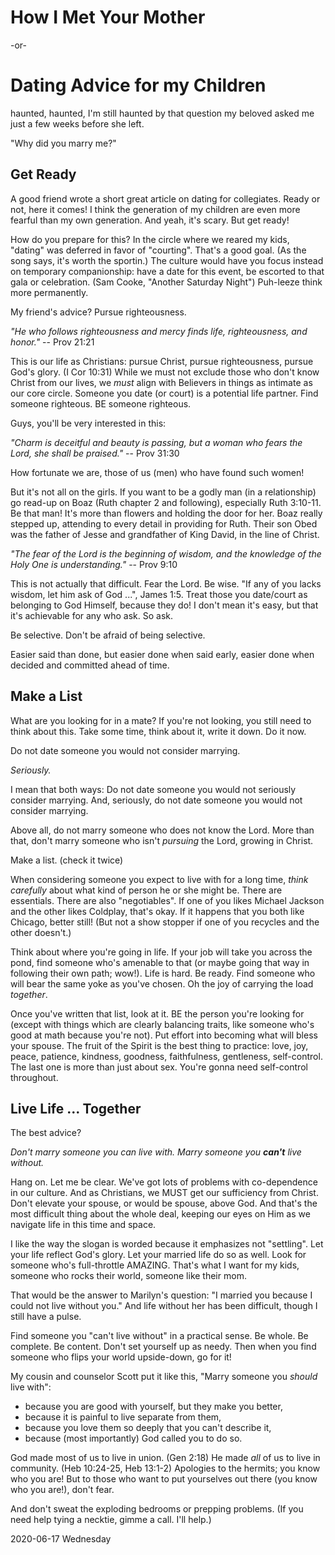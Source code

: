 # How I Met Your Mother

-or-

# Dating Advice for my Children

haunted, haunted,
I'm still haunted by that question my beloved asked me
just a few weeks before she left.

"Why did you marry me?"

## Get Ready

A good friend wrote a short great article on dating for collegiates.
Ready or not, here it comes! I think the generation of my children
are even more fearful than my own generation. And yeah, it's scary.
But get ready!

How do you prepare for this? In the circle where we reared my kids,
"dating" was deferred in favor of "courting". That's a good goal.
(As the song says, it's worth the sportin.)  The culture would have you
focus instead on temporary companionship: have a date for this event,
be escorted to that gala or celebration. (Sam Cooke, "Another Saturday Night")
Puh-leeze think more permanently.

My friend's advice? Pursue righteousness.

*"He who follows righteousness and mercy
finds life, righteousness, and honor."* -- Prov 21:21

This is our life as Christians: pursue Christ, pursue righteousness,
pursue God's glory. (I Cor 10:31) While we must not exclude those who
don't know Christ from our lives, we *must* align with Believers
in things as intimate as our core circle. Someone you date (or court)
is a potential life partner. Find someone righteous. BE someone righteous.

Guys, you'll be very interested in this:

*"Charm is deceitful and beauty is passing,
but a woman who fears the Lord, she shall be praised."* -- Prov 31:30

How fortunate we are, those of us (men) who have found such women!

But it's not all on the girls.
If you want to be a godly man (in a relationship) go read-up on Boaz
(Ruth chapter 2 and following), especially Ruth 3:10-11.
Be that man! It's more than flowers and holding the door for her.
Boaz really stepped up, attending to every detail in providing for Ruth.
Their son Obed was the father of Jesse and grandfather of King David,
in the line of Christ.

*"The fear of the Lord is the beginning of wisdom,
and the knowledge of the Holy One is understanding."* -- Prov 9:10

This is not actually that difficult. Fear the Lord. Be wise.
"If any of you lacks wisdom, let him ask of God ...", James 1:5.
Treat those you date/court as belonging to God Himself, because they do!
I don't mean it's easy, but that it's achievable for any who ask. So ask.

Be selective. Don't be afraid of being selective.

Easier said than done,
but easier done when said early,
easier done when decided and committed ahead of time.

## Make a List

What are you looking for in a mate?
If you're not looking, you still need to think about this.
Take some time, think about it, write it down. Do it now.

Do not date someone you would not consider marrying.

*Seriously.*

I mean that both ways:
Do not date someone you would not seriously consider marrying.
And, seriously, do not date someone you would not consider marrying.

Above all, do not marry someone who does not know the Lord.
More than that, don't marry someone who isn't *pursuing* the Lord,
growing in Christ.

Make a list. (check it twice)

When considering someone you expect to live with for a long time,
*think carefully* about what kind of person he or she might be.
There are essentials. There are also "negotiables". If one of you likes
Michael Jackson and the other likes Coldplay, that's okay. If it happens
that you both like Chicago, better still! (But not a show stopper
if one of you recycles and the other doesn't.)

Think about where you're going in life. If your job will take you
across the pond, find someone who's amenable to that (or maybe going
that way in following their own path; wow!). Life is hard. Be ready.
Find someone who will bear the same yoke as you've chosen. Oh the joy
of carrying the load *together*.

Once you've written that list, look at it.
BE the person you're looking for (except with things which are clearly
balancing traits, like someone who's good at math because you're not).
Put effort into becoming what will bless your spouse. The fruit of the
Spirit is the best thing to practice: love, joy, peace, patience,
kindness, goodness, faithfulness, gentleness, self-control. The last one
is more than just about sex. You're gonna need self-control throughout.

## Live Life ... Together

The best advice?

*Don't marry someone you can live with.
Marry someone you **can't** live without.*

Hang on. Let me be clear.
We've got lots of problems with co-dependence in our culture.
And as Christians, we MUST get our sufficiency from Christ.
Don't elevate your spouse, or would be spouse, above God.
And that's the most difficult thing about the whole deal,
keeping our eyes on Him as we navigate life in this time and space.

I like the way the slogan is worded because it emphasizes not "settling".
Let your life reflect God's glory. Let your married life do so as well.
Look for someone who's full-throttle AMAZING. That's what I want
for my kids, someone who rocks their world, someone like their mom.

That would be the answer to Marilyn's question:
"I married you because I could not live without you."
And life without her has been difficult, though I still have a pulse.

Find someone you "can't live without" in a practical sense.
Be whole. Be complete. Be content. Don't set yourself up as needy.
Then when you find someone who flips your world upside-down, go for it!

My cousin and counselor Scott put it like this,
"Marry someone you *should* live with":

* because you are good with yourself, but they make you better,
* because it is painful to live separate from them,
* because you love them so deeply that you can't describe it,
* because (most importantly) God called you to do so.

God made most of us to live in union. (Gen 2:18)
He made *all* of us to live in community. (Heb 10:24-25, Heb 13:1-2)
Apologies to the hermits; you know who you are! But to those who want
to put yourselves out there (you know who you are!), don't fear.

And don't sweat the exploding bedrooms or prepping problems.
(If you need help tying a necktie, gimme a call. I'll help.)

2020-06-17 Wednesday


